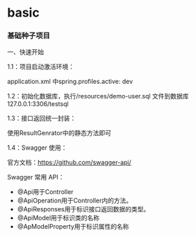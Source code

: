 # basic
### 基础种子项目

一、快速开始

1.1：项目启动激活环境：

application.xml 中spring.profiles.active: dev

1.2：初始化数据库，执行/resources/demo-user.sql 文件到数据库127.0.0.1:3306/testsql

1.3：接口返回统一封装：

使用ResultGenrator中的静态方法即可

1.4：Swagger 使用：

官方文档：https://github.com/swagger-api/

Swagger 常用 API：
* @Api用于Controller
* @ApiOperation用于Controller内的方法。
* @ApiResponses用于标识接口返回数据的类型。
* @ApiModel用于标识类的名称
* @ApModelProperty用于标识属性的名称
